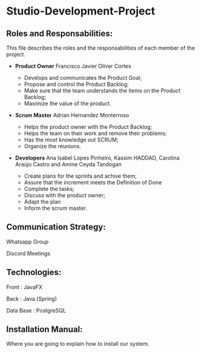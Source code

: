 # Studio-Development-Project

## Roles and Responsabilities:
This file describes the roles and the responsabilities of each member of the project.

* **Product Owner** Francisco Javier Oliver Cortes

  * Develops and communicates the Product Goal;
  * Propose and control the Product Backlog;
  * Make sure that the team understands the items on the Product Backlog;
  * Maximize the value of the product.
  
* **Scrum Master** Adrian Hernandez Monterroso

  * Helps the product owner with the Product Backlog;
  * Helps the team on their work and remove their problems;
  * Has the most knowledge out SCRUM;
  * Organize the reunions.
  
* **Developers** Ana Isabel Lopes Pinheiro, Kassim HADDAD, Carolina Araújo Castro and Amine Ceyda Tandogan

  * Create plans for the sprints and achive them;
  * Assure that the increment meets the Definition of Done
  * Complete the tasks;
  * Discuss with the product owner;
  * Adapt the plan
  * Inform the scrum master.
 

## Communication Strategy:
  Whatsapp Group
  
  Discord Meetings
  
## Technologies:
  Front : JavaFX
  
  Back : Java (Spring)
  
  Data Base : PostgreSQL 

## Installation Manual:
  Where you are going to explain how to install our system.
